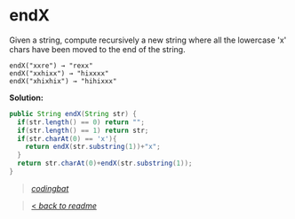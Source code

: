 # endX

Given a string, compute recursively a new string where all the lowercase 'x' chars have been moved to the end of the string.

```
endX("xxre") → "rexx"
endX("xxhixx") → "hixxxx"
endX("xhixhix") → "hihixxx"
```

**Solution:**

```java
public String endX(String str) {
  if(str.length() == 0) return "";
  if(str.length() == 1) return str;
  if(str.charAt(0) == 'x'){
    return endX(str.substring(1))+"x";
  }
  return str.charAt(0)+endX(str.substring(1));
}
```

> _[codingbat](https://codingbat.com/prob/p105722)_

> [< _back to readme_](FINDREPLACEREADME)